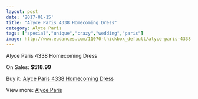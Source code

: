 ```yaml
---
layout: post
date: '2017-01-15'
title: "Alyce Paris 4338 Homecoming Dress"
category: Alyce Paris
tags: ["special","unique","crazy","wedding","paris"]
image: http://www.eudances.com/11070-thickbox_default/alyce-paris-4338-homecoming-dress.jpg
---
```

Alyce Paris 4338 Homecoming Dress

On Sales: **$518.99**
<a href="https://www.eudances.com/en/alyce-paris/3531-alyce-paris-4338-homecoming-dress.html"><amp-img layout="responsive" width="600" height="600" src="//www.eudances.com/11070-thickbox_default/alyce-paris-4338-homecoming-dress.jpg" alt="Alyce Paris 4338 Homecoming Dress 0" /></a>
<a href="https://www.eudances.com/en/alyce-paris/3531-alyce-paris-4338-homecoming-dress.html"><amp-img layout="responsive" width="600" height="600" src="//www.eudances.com/11071-thickbox_default/alyce-paris-4338-homecoming-dress.jpg" alt="Alyce Paris 4338 Homecoming Dress 1" /></a>
<a href="https://www.eudances.com/en/alyce-paris/3531-alyce-paris-4338-homecoming-dress.html"><amp-img layout="responsive" width="600" height="600" src="//www.eudances.com/11072-thickbox_default/alyce-paris-4338-homecoming-dress.jpg" alt="Alyce Paris 4338 Homecoming Dress 2" /></a>
<a href="https://www.eudances.com/en/alyce-paris/3531-alyce-paris-4338-homecoming-dress.html"><amp-img layout="responsive" width="600" height="600" src="//www.eudances.com/11073-thickbox_default/alyce-paris-4338-homecoming-dress.jpg" alt="Alyce Paris 4338 Homecoming Dress 3" /></a>
<a href="https://www.eudances.com/en/alyce-paris/3531-alyce-paris-4338-homecoming-dress.html"><amp-img layout="responsive" width="600" height="600" src="//www.eudances.com/11074-thickbox_default/alyce-paris-4338-homecoming-dress.jpg" alt="Alyce Paris 4338 Homecoming Dress 4" /></a>

Buy it: [Alyce Paris 4338 Homecoming Dress](https://www.eudances.com/en/alyce-paris/3531-alyce-paris-4338-homecoming-dress.html "Alyce Paris 4338 Homecoming Dress")

View more: [Alyce Paris](https://www.eudances.com/en/68-Alyce-Paris "Alyce Paris")
